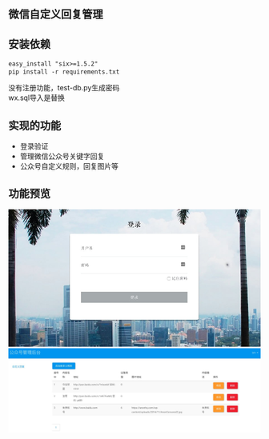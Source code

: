 ## 微信自定义回复管理

## 安装依赖
```
easy_install "six>=1.5.2"
pip install -r requirements.txt
```

没有注册功能，test-db.py生成密码 <br/>
wx.sql导入是替换

## 实现的功能
- 登录验证
- 管理微信公众号关键字回复
- 公众号自定义规则，回复图片等


## 功能预览
![ 登录](wechat_flask/images/login.jpg)
![管理界面](wechat_flask/images/admin.jpg)
